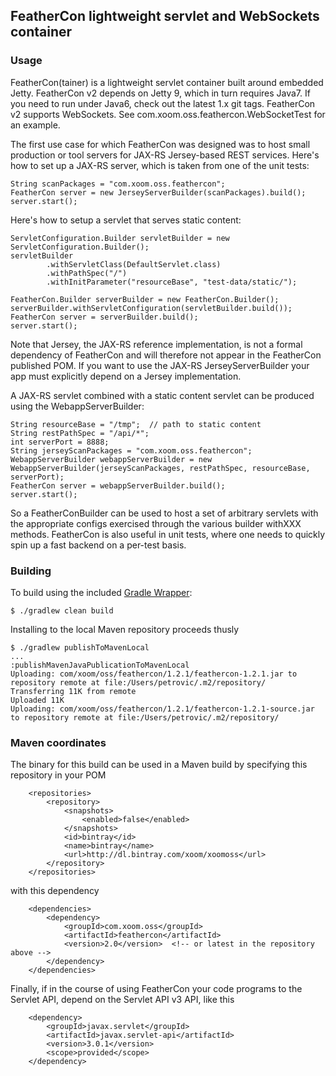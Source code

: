 FeatherCon lightweight servlet and WebSockets container
----------------------------------------

### Usage

FeatherCon(tainer) is a lightweight servlet container built around embedded Jetty.  FeatherCon v2 depends on Jetty 9,
which in turn requires Java7.  If you need to run under Java6, check out the latest 1.x git tags.  FeatherCon v2 supports
WebSockets.  See com.xoom.oss.feathercon.WebSocketTest for an example.

The first use case for which FeatherCon was designed was to host small production or tool servers for JAX-RS
Jersey-based REST services.  Here's how to set up a JAX-RS server, which is taken from one of the unit tests:

    String scanPackages = "com.xoom.oss.feathercon";
    FeatherCon server = new JerseyServerBuilder(scanPackages).build();
    server.start();

Here's how to setup a servlet that serves static content:

    ServletConfiguration.Builder servletBuilder = new ServletConfiguration.Builder();
    servletBuilder
            .withServletClass(DefaultServlet.class)
            .withPathSpec("/")
            .withInitParameter("resourceBase", "test-data/static/");

    FeatherCon.Builder serverBuilder = new FeatherCon.Builder();
    serverBuilder.withServletConfiguration(servletBuilder.build());
    FeatherCon server = serverBuilder.build();
    server.start();

Note that Jersey, the JAX-RS reference implementation, is not a formal dependency of FeatherCon and will therefore not appear
in the FeatherCon published POM.  If you want to use the JAX-RS JerseyServerBuilder your app must explicitly depend on
a Jersey implementation.

A JAX-RS servlet combined with a static content servlet can be produced using the WebappServerBuilder:

    String resourceBase = "/tmp";  // path to static content
    String restPathSpec = "/api/*";
    int serverPort = 8888;
    String jerseyScanPackages = "com.xoom.oss.feathercon";
    WebappServerBuilder webappServerBuilder = new WebappServerBuilder(jerseyScanPackages, restPathSpec, resourceBase, serverPort);
    FeatherCon server = webappServerBuilder.build();
    server.start();

So a FeatherConBuilder can be used to host a set of arbitrary servlets with the appropriate configs exercised
through the various builder withXXX methods. FeatherCon is also useful in unit tests, where one needs to quickly spin
up a fast backend on a per-test basis.

### Building

To build using the included [Gradle Wrapper](http://www.gradle.org/docs/current/userguide/gradle_wrapper.html):

    $ ./gradlew clean build

Installing to the local Maven repository proceeds thusly

    $ ./gradlew publishToMavenLocal
    ...
    :publishMavenJavaPublicationToMavenLocal
    Uploading: com/xoom/oss/feathercon/1.2.1/feathercon-1.2.1.jar to repository remote at file:/Users/petrovic/.m2/repository/
    Transferring 11K from remote
    Uploaded 11K
    Uploading: com/xoom/oss/feathercon/1.2.1/feathercon-1.2.1-source.jar to repository remote at file:/Users/petrovic/.m2/repository/

### Maven coordinates

The binary for this build can be used in a Maven build by specifying this repository in your POM

        <repositories>
            <repository>
                <snapshots>
                    <enabled>false</enabled>
                </snapshots>
                <id>bintray</id>
                <name>bintray</name>
                <url>http://dl.bintray.com/xoom/xoomoss</url>
            </repository>
        </repositories>

with this dependency

        <dependencies>
            <dependency>
                <groupId>com.xoom.oss</groupId>
                <artifactId>feathercon</artifactId>
                <version>2.0</version>  <!-- or latest in the repository above -->
            </dependency>
        </dependencies>

Finally, if in the course of using FeatherCon your code programs to the Servlet API, depend on the Servlet API v3 API, like this

        <dependency>
            <groupId>javax.servlet</groupId>
            <artifactId>javax.servlet-api</artifactId>
            <version>3.0.1</version>
            <scope>provided</scope>
        </dependency>
